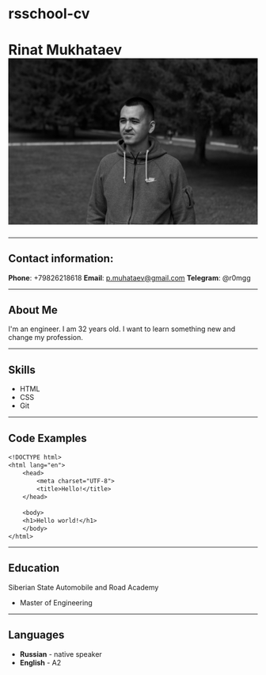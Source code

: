 # rsschool-cv

# Rinat Mukhataev ![](\assets\photo.jpg)
---
## Contact information:
__Phone__: +79826218618
__Email__: p.muhataev@gmail.com
__Telegram__: @r0mgg

---
## About Me
I'm an engineer. I am 32 years old. I want to learn something new and change my profession.

---
## Skills
* HTML
* CSS
* Git

---

## Code Examples
```
<!DOCTYPE html>
<html lang="en">
    <head>
        <meta charset="UTF-8">
        <title>Hello!</title>
    </head>

    <body>
    <h1>Hello world!</h1>
    </body>
</html>
```
---
## Education
Siberian State Automobile and Road Academy
* Master of Engineering
---
## Languages
* __Russian__ - native speaker
* __English__ - A2
